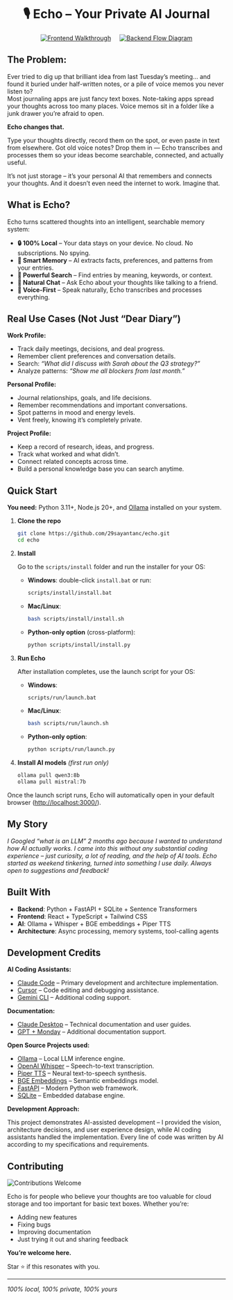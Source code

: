 <div align="center">

# 🎙️ Echo – Your Private AI Journal

[![Frontend Walkthrough](https://img.shields.io/badge/Frontend%20Walkthrough-blue?style=for-the-badge)](https://github.com/29sayantanc/Echo/blob/main/Documentation/Walkthrough/echo_frontend_walkthrough_updated.md)
&nbsp;&nbsp;&nbsp;
[![Backend Flow Diagram](https://img.shields.io/badge/Backend%20Flow%20Diagram-brightgreen?style=for-the-badge)](https://29sayantanc.github.io/Echo/)

</div>


## The Problem: 

Ever tried to dig up that brilliant idea from last Tuesday’s meeting… and found it buried under half-written notes, or a pile of voice memos you never listen to?  
Most journaling apps are just fancy text boxes. Note-taking apps spread your thoughts across too many places. Voice memos sit in a folder like a junk drawer you’re afraid to open.

**Echo changes that.**  

Type your thoughts directly, record them on the spot, or even paste in text from elsewhere. Got old voice notes? Drop them in — Echo transcribes and processes them so your ideas become searchable, connected, and actually useful.

It’s not just storage – it’s your personal AI that remembers and connects your thoughts. And it doesn’t even need the internet to work. Imagine that.

## What is Echo?

Echo turns scattered thoughts into an intelligent, searchable memory system:

- **🔒 100% Local** – Your data stays on your device. No cloud. No subscriptions. No spying.
- **🧠 Smart Memory** – AI extracts facts, preferences, and patterns from your entries.
- **🎯 Powerful Search** – Find entries by meaning, keywords, or context.
- **💬 Natural Chat** – Ask Echo about your thoughts like talking to a friend.
- **🎤 Voice-First** – Speak naturally, Echo transcribes and processes everything.

## Real Use Cases (Not Just “Dear Diary”)

**Work Profile:**
- Track daily meetings, decisions, and deal progress.
- Remember client preferences and conversation details.  
- Search: *“What did I discuss with Sarah about the Q3 strategy?”*
- Analyze patterns: *“Show me all blockers from last month.”*

**Personal Profile:**
- Journal relationships, goals, and life decisions.
- Remember recommendations and important conversations.
- Spot patterns in mood and energy levels.
- Vent freely, knowing it’s completely private.

**Project Profile:**
- Keep a record of research, ideas, and progress.
- Track what worked and what didn’t.
- Connect related concepts across time.
- Build a personal knowledge base you can search anytime.

## Quick Start

**You need:** Python 3.11+, Node.js 20+, and [Ollama](https://ollama.ai) installed on your system.

1. **Clone the repo**  

    ```bash
    git clone https://github.com/29sayantanc/echo.git
    cd echo
    ```

2. **Install**  

   Go to the `scripts/install` folder and run the installer for your OS:  

   - **Windows**: double-click `install.bat` or run:  

     ```bash
     scripts/install/install.bat
     ```
   - **Mac/Linux**:  

     ```bash
     bash scripts/install/install.sh
     ```
   - **Python-only option** (cross-platform):  

     ```bash
     python scripts/install/install.py
     ```

3. **Run Echo**  

   After installation completes, use the launch script for your OS:  

   - **Windows**:  

     ```bash
     scripts/run/launch.bat
     ```
   - **Mac/Linux**:  

     ```bash
     bash scripts/run/launch.sh
     ```
   - **Python-only option**:  

     ```bash
     python scripts/run/launch.py
     ```

4. **Install AI models** *(first run only)*  

    ```bash
    ollama pull qwen3:8b
    ollama pull mistral:7b
    ```

Once the launch script runs, Echo will automatically open in your default browser ([http://localhost:3000/](http://localhost:3000/)).


## My Story

*I Googled “what is an LLM” 2 months ago because I wanted to understand how AI actually works. I came into this without any substantial coding experience – just curiosity, a lot of reading, and the help of AI tools. Echo started as weekend tinkering, turned into something I use daily. Always open to suggestions and feedback!*

## Built With

- **Backend**: Python + FastAPI + SQLite + Sentence Transformers
- **Frontend**: React + TypeScript + Tailwind CSS  
- **AI**: Ollama + Whisper + BGE embeddings + Piper TTS
- **Architecture**: Async processing, memory systems, tool-calling agents

## Development Credits

**AI Coding Assistants:**
- [Claude Code](https://claude.ai/code) – Primary development and architecture implementation.
- [Cursor](https://cursor.sh/) – Code editing and debugging assistance.  
- [Gemini CLI](https://github.com/google/generative-ai-cli) – Additional coding support.

**Documentation:**
- [Claude Desktop](https://claude.ai/) – Technical documentation and user guides.
- [GPT + Monday](https://openai.com/) – Additional documentation support.

**Open Source Projects used:**
- [Ollama](https://ollama.ai/) – Local LLM inference engine.
- [OpenAI Whisper](https://github.com/openai/whisper) – Speech-to-text transcription.
- [Piper TTS](https://github.com/OHF-Voice/piper1-gpl) – Neural text-to-speech synthesis.
- [BGE Embeddings](https://huggingface.co/BAAI/bge-small-en-v1.5) – Semantic embeddings model.
- [FastAPI](https://fastapi.tiangolo.com/) – Modern Python web framework.
- [SQLite](https://sqlite.org/) – Embedded database engine.

**Development Approach:**

This project demonstrates AI-assisted development – I provided the vision, architecture decisions, and user experience design, while AI coding assistants handled the implementation. Every line of code was written by AI according to my specifications and requirements.

## Contributing
![Contributions Welcome](https://img.shields.io/badge/Contributions-Welcome-brightgreen)

Echo is for people who believe your thoughts are too valuable for cloud storage and too important for basic text boxes. Whether you’re:

- Adding new features
- Fixing bugs  
- Improving documentation
- Just trying it out and sharing feedback

**You’re welcome here.** 

Star ⭐ if this resonates with you.

---

*100% local, 100% private, 100% yours*
